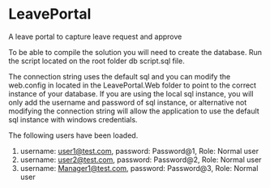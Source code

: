 # LeavePortal
A leave portal to capture leave request and approve

To be able to compile the solution you will need to create the database. Run the script located on the root folder db script.sql file.

The connection string uses the default sql and you can modify the web.config in located in the LeavePortal.Web folder to point to the 
correct instance of your database. If you are using the local sql instance, you will only add the username and password of sql instance, or
alternative not modifying the connection string will allow the application to use the default sql instance with windows credentials.

The following users have been loaded.

1. username: user1@test.com, password: Password@1, Role: Normal user
2. username: user2@test.com, password: Password@2, Role: Normal user
3. username: Manager1@test.com, password: Password@3, Role: Normal user
